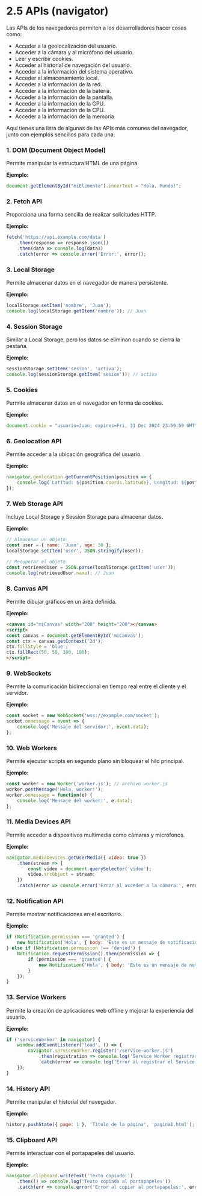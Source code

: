 # 2.5 APIs (navigator)

Las APIs de los navegadores permiten a los desarrolladores hacer cosas como:
- Acceder a la geolocalización del usuario.
- Acceder a la cámara y al micrófono del usuario.
- Leer y escribir cookies.
- Acceder al historial de navegación del usuario.
- Acceder a la información del sistema operativo.
- Acceder al almacenamiento local.
- Acceder a la información de la red.
- Acceder a la información de la batería.
- Acceder a la información de la pantalla.
- Acceder a la información de la GPU.
- Acceder a la información de la CPU.
- Acceder a la información de la memoria

Aquí tienes una lista de algunas de las APIs más comunes del navegador, junto con ejemplos sencillos para cada una:

### 1. **DOM (Document Object Model)**
Permite manipular la estructura HTML de una página.

**Ejemplo:**
```javascript
document.getElementById("miElemento").innerText = "Hola, Mundo!";
```

### 2. **Fetch API**
Proporciona una forma sencilla de realizar solicitudes HTTP.

**Ejemplo:**
```javascript
fetch('https://api.example.com/data')
    .then(response => response.json())
    .then(data => console.log(data))
    .catch(error => console.error('Error:', error));
```

### 3. **Local Storage**
Permite almacenar datos en el navegador de manera persistente.

**Ejemplo:**
```javascript
localStorage.setItem('nombre', 'Juan');
console.log(localStorage.getItem('nombre')); // Juan
```

### 4. **Session Storage**
Similar a Local Storage, pero los datos se eliminan cuando se cierra la pestaña.

**Ejemplo:**
```javascript
sessionStorage.setItem('sesion', 'activa');
console.log(sessionStorage.getItem('sesion')); // activa
```

### 5. **Cookies**
Permite almacenar datos en el navegador en forma de cookies.

**Ejemplo:**
```javascript
document.cookie = "usuario=Juan; expires=Fri, 31 Dec 2024 23:59:59 GMT";
```

### 6. **Geolocation API**
Permite acceder a la ubicación geográfica del usuario.

**Ejemplo:**
```javascript
navigator.geolocation.getCurrentPosition(position => {
    console.log(`Latitud: ${position.coords.latitude}, Longitud: ${position.coords.longitude}`);
});
```

### 7. **Web Storage API**
Incluye Local Storage y Session Storage para almacenar datos.

**Ejemplo:**
```javascript
// Almacenar un objeto
const user = { name: 'Juan', age: 30 };
localStorage.setItem('user', JSON.stringify(user));

// Recuperar el objeto
const retrievedUser = JSON.parse(localStorage.getItem('user'));
console.log(retrievedUser.name); // Juan
```

### 8. **Canvas API**
Permite dibujar gráficos en un área definida.

**Ejemplo:**
```html
<canvas id="miCanvas" width="200" height="200"></canvas>
<script>
const canvas = document.getElementById('miCanvas');
const ctx = canvas.getContext('2d');
ctx.fillStyle = 'blue';
ctx.fillRect(50, 50, 100, 100);
</script>
```

### 9. **WebSockets**
Permite la comunicación bidireccional en tiempo real entre el cliente y el servidor.

**Ejemplo:**
```javascript
const socket = new WebSocket('wss://example.com/socket');
socket.onmessage = event => {
    console.log('Mensaje del servidor:', event.data);
};
```

### 10. **Web Workers**
Permite ejecutar scripts en segundo plano sin bloquear el hilo principal.

**Ejemplo:**
```javascript
const worker = new Worker('worker.js'); // archivo worker.js
worker.postMessage('Hola, worker!');
worker.onmessage = function(e) {
    console.log('Mensaje del worker:', e.data);
};
```

### 11. **Media Devices API**
Permite acceder a dispositivos multimedia como cámaras y micrófonos.

**Ejemplo:**
```javascript
navigator.mediaDevices.getUserMedia({ video: true })
    .then(stream => {
        const video = document.querySelector('video');
        video.srcObject = stream;
    })
    .catch(error => console.error('Error al acceder a la cámara:', error));
```

### 12. **Notification API**
Permite mostrar notificaciones en el escritorio.

**Ejemplo:**
```javascript
if (Notification.permission === 'granted') {
    new Notification('Hola', { body: 'Este es un mensaje de notificación.' });
} else if (Notification.permission !== 'denied') {
    Notification.requestPermission().then(permission => {
        if (permission === 'granted') {
            new Notification('Hola', { body: 'Este es un mensaje de notificación.' });
        }
    });
}
```

### 13. **Service Workers**
Permite la creación de aplicaciones web offline y mejorar la experiencia del usuario.

**Ejemplo:**
```javascript
if ('serviceWorker' in navigator) {
    window.addEventListener('load', () => {
        navigator.serviceWorker.register('/service-worker.js')
            .then(registration => console.log('Service Worker registrado con éxito:', registration))
            .catch(error => console.log('Error al registrar el Service Worker:', error));
    });
}
```

### 14. **History API**
Permite manipular el historial del navegador.

**Ejemplo:**
```javascript
history.pushState({ page: 1 }, 'Título de la página', 'pagina1.html');
```

### 15. **Clipboard API**
Permite interactuar con el portapapeles del usuario.

**Ejemplo:**
```javascript
navigator.clipboard.writeText('Texto copiado!')
    .then(() => console.log('Texto copiado al portapapeles'))
    .catch(err => console.error('Error al copiar al portapapeles:', err));
```


